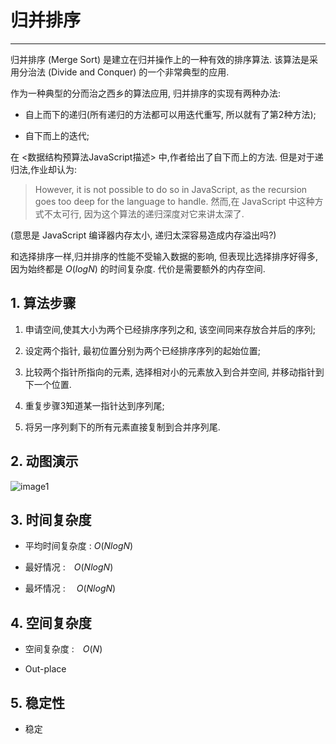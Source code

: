 # 归并排序
---

归并排序 (Merge Sort) 是建立在归并操作上的一种有效的排序算法. 该算法是采用分治法 (Divide and Conquer) 的一个非常典型的应用.

作为一种典型的分而治之西乡的算法应用, 归并排序的实现有两种办法:

- 自上而下的递归(所有递归的方法都可以用迭代重写, 所以就有了第2种方法);

- 自下而上的迭代;

在 <数据结构预算法JavaScript描述> 中,作者给出了自下而上的方法. 但是对于递归法,作业却认为:

> However, it is not possible to do so in JavaScript, as the recursion goes too deep for the language to handle. 
然而,在 JavaScript 中这种方式不太可行, 因为这个算法的递归深度对它来讲太深了.

(意思是 JavaScript 编译器内存太小, 递归太深容易造成内存溢出吗?)

和选择排序一样,归并排序的性能不受输入数据的影响, 但表现比选择排序好得多, 因为始终都是 $O(logN)$ 的时间复杂度. 代价是需要额外的内存空间.

## 1. 算法步骤

1. 申请空间,使其大小为两个已经排序序列之和, 该空间同来存放合并后的序列;
 
2. 设定两个指针, 最初位置分别为两个已经排序序列的起始位置;

3. 比较两个指针所指向的元素, 选择相对小的元素放入到合并空间, 并移动指针到下一个位置.

4. 重复步骤3知道某一指针达到序列尾;

5. 将另一序列剩下的所有元素直接复制到合并序列尾.

## 2. 动图演示

![image1](https://github.com/kuwylsr/JS-Sorting-Algorithm/raw/master/res/mergeSort.gif)

## 3. 时间复杂度

- 平均时间复杂度 : $O(NlogN)$

- 最好情况 :　$O(NlogN)$

- 最坏情况 : 　$O(NlogN)$

## 4. 空间复杂度

- 空间复杂度 :　$O(N)$

- Out-place

## 5. 稳定性

- 稳定